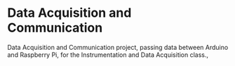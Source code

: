 # Data Acquisition and Communication
Data Acquisition and Communication project, passing data between Arduino and Raspberry Pi, for the Instrumentation and Data Acquisition class.,
